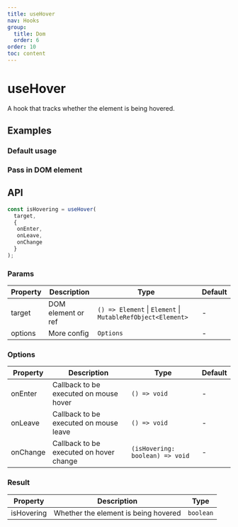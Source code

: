```yaml
---
title: useHover
nav: Hooks
group:
  title: Dom
  order: 6
order: 10
toc: content
---
```


# useHover

A hook that tracks whether the element is being hovered.

## Examples

### Default usage

<code src="./demo/demo1.tsx"></code>

### Pass in DOM element

<code src="./demo/demo2.tsx"></code>

## API

```javascript
const isHovering = useHover(
  target,
  {
   onEnter,
   onLeave,
   onChange
  }
);
```

### Params

| Property | Description        | Type                                                        | Default |
| -------- | ------------------ | ----------------------------------------------------------- | ------- |
| target   | DOM element or ref | `() => Element` \| `Element` \| `MutableRefObject<Element>` | -       |
| options  | More config        | `Options`                                                   | -       |

### Options

| Property | Description                             | Type                            | Default |
| -------- | --------------------------------------- | ------------------------------- | ------- |
| onEnter  | Callback to be executed on mouse hover  | `() => void`                    | -       |
| onLeave  | Callback to be executed on mouse leave  | `() => void`                    | -       |
| onChange | Callback to be executed on hover change | `(isHovering: boolean) => void` | -       |

### Result

| Property   | Description                          | Type      |
| ---------- | ------------------------------------ | --------- |
| isHovering | Whether the element is being hovered | `boolean` |
